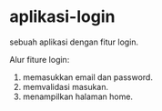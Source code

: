 # aplikasi-login
sebuah aplikasi dengan fitur login.

Alur fiture login:
1. memasukkan email dan password.
2. memvalidasi masukan.
3. menampilkan halaman home.
